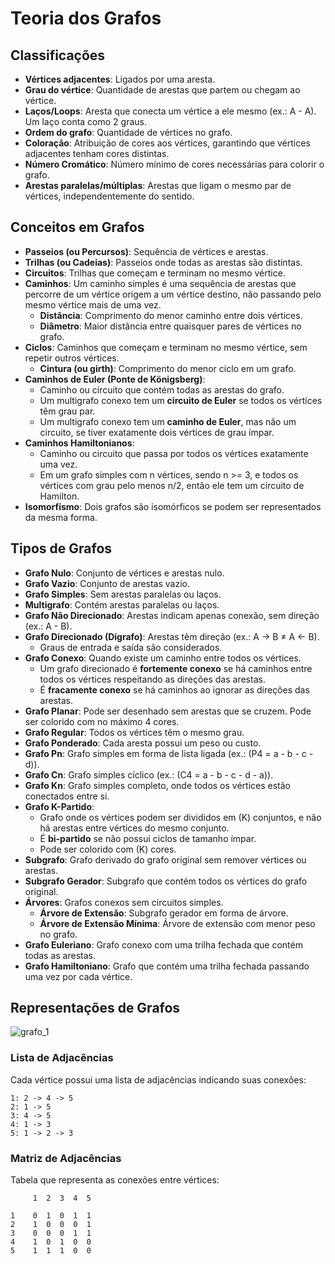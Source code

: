 # Teoria dos Grafos

## Classificações

- **Vértices adjacentes**: Ligados por uma aresta.
- **Grau do vértice**: Quantidade de arestas que partem ou chegam ao vértice.
- **Laços/Loops**: Aresta que conecta um vértice a ele mesmo (ex.: A - A). Um laço conta como 2 graus.
- **Ordem do grafo**: Quantidade de vértices no grafo.
- **Coloração**: Atribuição de cores aos vértices, garantindo que vértices adjacentes tenham cores distintas.
- **Número Cromático**: Número mínimo de cores necessárias para colorir o grafo.
- **Arestas paralelas/múltiplas**: Arestas que ligam o mesmo par de vértices, independentemente do sentido.

## Conceitos em Grafos

- **Passeios (ou Percursos)**: Sequência de vértices e arestas.
- **Trilhas (ou Cadeias)**: Passeios onde todas as arestas são distintas.
- **Circuitos**: Trilhas que começam e terminam no mesmo vértice.
- **Caminhos**: Um caminho simples é uma sequência de arestas que percorre de um vértice origem a um vértice destino, não passando pelo mesmo vértice mais de uma vez.
  - **Distância**: Comprimento do menor caminho entre dois vértices.
  - **Diâmetro**: Maior distância entre quaisquer pares de vértices no grafo.
- **Ciclos**: Caminhos que começam e terminam no mesmo vértice, sem repetir outros vértices. 
  - **Cintura (ou girth)**: Comprimento do menor ciclo em um grafo.
- **Caminhos de Euler (Ponte de Königsberg)**:
  - Caminho ou circuito que contém todas as arestas do grafo.
  - Um multigrafo conexo tem um **circuito de Euler** se todos os vértices têm grau par.
  - Um multigrafo conexo tem um **caminho de Euler**, mas não um circuito, se tiver exatamente dois vértices de grau ímpar.
- **Caminhos Hamiltonianos**:
  - Caminho ou circuito que passa por todos os vértices exatamente uma vez.
  - Em um grafo simples com n vértices, sendo n >= 3, e todos os vértices com grau pelo menos n/2, então ele tem um circuito de Hamilton.
- **Isomorfismo**: Dois grafos são isomórficos se podem ser representados da mesma forma.

## Tipos de Grafos

- **Grafo Nulo**: Conjunto de vértices e arestas nulo.
- **Grafo Vazio**: Conjunto de arestas vazio.
- **Grafo Simples**: Sem arestas paralelas ou laços.
- **Multigrafo**: Contém arestas paralelas ou laços.
- **Grafo Não Direcionado**: Arestas indicam apenas conexão, sem direção (ex.: A - B).
- **Grafo Direcionado (Dígrafo)**: Arestas têm direção (ex.: A → B ≠ A ← B).
  - Graus de entrada e saída são considerados.
- **Grafo Conexo**: Quando existe um caminho entre todos os vértices.
  - Um grafo direcionado é **fortemente conexo** se há caminhos entre todos os vértices respeitando as direções das arestas.
  - É **fracamente conexo** se há caminhos ao ignorar as direções das arestas.
- **Grafo Planar**: Pode ser desenhado sem arestas que se cruzem. Pode ser colorido com no máximo 4 cores.
- **Grafo Regular**: Todos os vértices têm o mesmo grau.
- **Grafo Ponderado**: Cada aresta possui um peso ou custo.
- **Grafo Pn**: Grafo simples em forma de lista ligada (ex.: \(P4 = a - b - c - d\)).
- **Grafo Cn**: Grafo simples cíclico (ex.: \(C4 = a - b - c - d - a\)).
- **Grafo Kn**: Grafo simples completo, onde todos os vértices estão conectados entre si.
- **Grafo K-Partido**:
  - Grafo onde os vértices podem ser divididos em \(K\) conjuntos, e não há arestas entre vértices do mesmo conjunto.
  - É **bi-partido** se não possui ciclos de tamanho ímpar.
  - Pode ser colorido com \(K\) cores.
- **Subgrafo**: Grafo derivado do grafo original sem remover vértices ou arestas.
- **Subgrafo Gerador**: Subgrafo que contém todos os vértices do grafo original.
- **Árvores**: Grafos conexos sem circuitos simples.
  - **Árvore de Extensão**: Subgrafo gerador em forma de árvore.
  - **Árvore de Extensão Mínima**: Árvore de extensão com menor peso no grafo.
- **Grafo Euleriano**: Grafo conexo com uma trilha fechada que contém todas as arestas.
- **Grafo Hamiltoniano**: Grafo que contém uma trilha fechada passando uma vez por cada vértice.

## Representações de Grafos
![grafo_1](https://github.com/user-attachments/assets/3d0a4d2c-38db-47a6-b1b4-fb82509e2f1d)

### Lista de Adjacências
Cada vértice possui uma lista de adjacências indicando suas conexões:
```
1: 2 -> 4 -> 5
2: 1 -> 5
3: 4 -> 5
4: 1 -> 3
5: 1 -> 2 -> 3
```

### Matriz de Adjacências
Tabela que representa as conexões entre vértices:
```
     1  2  3  4  5

1    0  1  0  1  1
2    1  0  0  0  1
3    0  0  0  1  1
4    1  0  1  0  0
5    1  1  1  0  0
```

